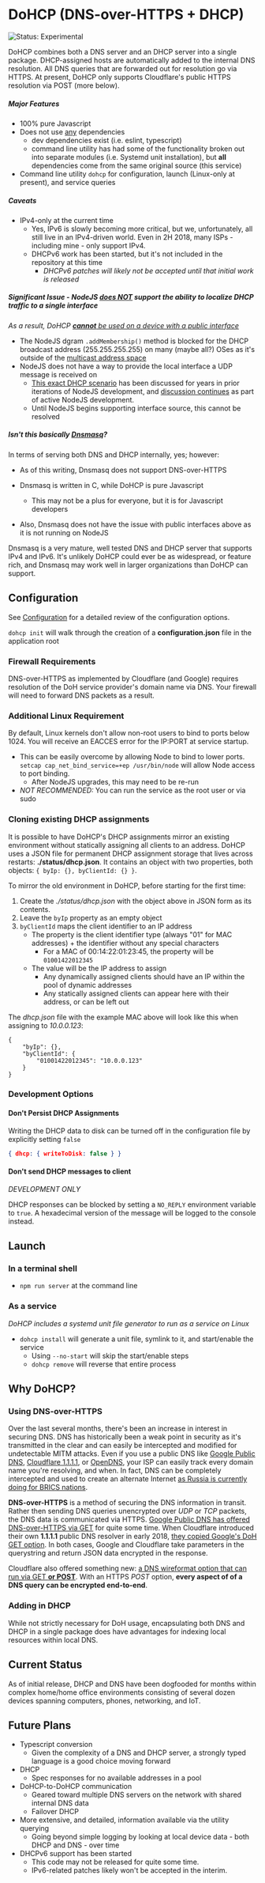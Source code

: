 # DoHCP (DNS-over-HTTPS + DHCP)

![Status: Experimental](https://img.shields.io/badge/Status-Experimental-critical.svg)

DoHCP combines both a DNS server and an DHCP server into a single package.
DHCP-assigned hosts are automatically added to the internal DNS resolution.
All DNS queries that are forwarded out for resolution go via HTTPS.
At present, DoHCP only supports Cloudflare's public HTTPS resolution via POST (more below).

##### Major Features
+ 100% pure Javascript
+ Does not use <u>any</u> dependencies
    + dev dependencies exist (i.e. eslint, typescript)
    + command line utility has had some of the functionality broken out into separate modules (i.e. Systemd unit installation), but **all** dependencies come from the same original source (this service)
+ Command line utility `dohcp` for configuration, launch (Linux-only at present), and service queries

##### Caveats
+ IPv4-only at the current time
    + Yes, IPv6 is slowly becoming more critical, but we, unfortunately, all still live in an IPv4-driven world.
    Even in 2H 2018, many ISPs - including mine - only support IPv4.
    + DHCPv6 work has been started, but it's not included in the repository at this time
        + *DHCPv6 patches will likely not be accepted until that initial work is released*

##### Significant Issue - NodeJS <u>does *NOT*</u> support the ability to localize DHCP traffic to a single interface
*As a result, DoHCP <u>**cannot** be used on a device with a public interface</u>*

+ The NodeJS dgram `.addMembership()` method is blocked for the DHCP broadcast address (255.255.255.255) on many (maybe all?) OSes as it's outside of the [multicast address space](https://www.iana.org/assignments/multicast-addresses/multicast-addresses.xhtml)
+ NodeJS does not have a way to provide the local interface a UDP message is received on
    + [This exact DHCP scenario](https://github.com/nodejs/node-v0.x-archive/issues/8788#issuecomment-74446986) has been discussed for years in prior iterations of NodeJS development, and [discussion continues](https://github.com/nodejs/node/issues/1649) as part of active NodeJS development.
    + Until NodeJS begins supporting interface source, this cannot be resolved

##### Isn't this basically [Dnsmasq](http://www.thekelleys.org.uk/dnsmasq/doc.html)?

In terms of serving both DNS and DHCP internally, yes; however:
+ As of this writing, Dnsmasq does not support DNS-over-HTTPS
+ Dnsmasq is written in C, while DoHCP is pure Javascript
    + This may not be a plus for everyone, but it is for Javascript developers


+ Also, Dnsmasq does not have the issue with public interfaces above as it is not running on NodeJS

Dnsmasq is a very mature, well tested DNS and DHCP server that supports IPv4 and IPv6.
It's unlikely DoHCP could ever be as widespread, or feature rich, and Dnsmasq may work well in larger organizations than DoHCP can support.

## Configuration
See [Configuration](./Configuration.md) for a detailed review of the configuration options.

`dohcp init` will walk through the creation of a **configuration.json** file in the application root

### Firewall Requirements
DNS-over-HTTPS as implemented by Cloudflare (and Google) requires resolution of the DoH service provider's domain name via DNS.
Your firewall will need to forward DNS packets as a result.

### Additional Linux Requirement
By default, Linux kernels don't allow non-root users to bind to ports below 1024.
You will receive an EACCES error for the IP:PORT at service startup.

+ This can be easily overcome by allowing Node to bind to lower ports.
`setcap cap_net_bind_service=+ep /usr/bin/node` will allow Node access to port binding.
    + After NodeJS upgrades, this may need to be re-run
+ *NOT RECOMMENDED:* You can run the service as the root user or via sudo

### Cloning existing DHCP assignments
It is possible to have DoHCP's DHCP assignments mirror an existing environment without statically assigning all clients to an address.
DoHCP uses a JSON file for permanent DHCP assignment storage that lives across restarts: **./status/dhcp.json**.
It contains an object with two properties, both objects: `{ byIp: {}, byClientId: {} }`.

To mirror the old environment in DoHCP, before starting for the first time:
1. Create the *./status/dhcp.json* with the object above in JSON form as its contents.
1. Leave the `byIp` property as an empty object
1. `byClientId` maps the client identifier to an IP address
    + The property is the client identifier type (always "01" for MAC addresses) + the identifier without any special characters
        + For a MAC of 00:14:22:01:23:45, the property will be `01001422012345`
    + The value will be the IP address to assign
        + Any dynamically assigned clients should have an IP within the pool of dynamic addresses
        + Any statically assigned clients can appear here with their address, or can be left out

The *dhcp.json* file with the example MAC above will look like this when assigning to *10.0.0.123*:
```
{
    "byIp": {},
    "byClientId": {
        "01001422012345": "10.0.0.123"
    }
}
```

### Development Options

#### Don't Persist DHCP Assignments

Writing the DHCP data to disk can be turned off in the configuration file by explicitly setting `false`
```json
{ dhcp: { writeToDisk: false } }
```

#### Don't send DHCP messages to client

*DEVELOPMENT ONLY*

DHCP responses can be blocked by setting a `NO_REPLY` environment variable to `true`.
A hexadecimal version of the message will be logged to the console instead.

## Launch

### In a terminal shell

+ `npm run server` at the command line

### As a service
*DoHCP includes a systemd unit file generator to run as a service on Linux*

+ `dohcp install` will generate a unit file, symlink to it, and start/enable the service
    + Using `--no-start` will skip the start/enable steps
    + `dohcp remove` will reverse that entire process


## Why DoHCP?

### Using DNS-over-HTTPS
Over the last several months, there's been an increase in interest in securing DNS.
DNS has historically been a weak point in security as it's transmitted in the clear and can easily be intercepted and modified for undetectable MITM attacks.
Even if you use a public DNS like [Google Public DNS](https://developers.google.com/speed/public-dns/), [Cloudflare 1.1.1.1](https://1.1.1.1/), or [OpenDNS](https://signup.opendns.com/homefree/), your ISP can easily track every domain name you're resolving, and when.
In fact, DNS can be completely intercepted and used to create an alternate Internet [as Russia is currently doing for BRICS nations](http://nymag.com/selectall/2018/07/russia-dns-alternative-internet-could-yield-cyberattack.html).

**DNS-over-HTTPS** is a method of securing the DNS information in transit.
Rather then sending DNS queries unencrypted over *UDP* or *TCP* packets, the DNS data is communicated via HTTPS.
[Google Public DNS has offered DNS-over-HTTPS via GET](https://developers.google.com/speed/public-dns/docs/dns-over-https) for quite some time.
When Cloudflare introduced their own **1.1.1.1** public DNS resolver in early 2018, [they copied Google's DoH GET option](https://developers.cloudflare.com/1.1.1.1/dns-over-https/json-format/).
In both cases, Google and Cloudflare take parameters in the querystring and return JSON data encrypted in the response.

Cloudflare also offered something new: [a DNS wireformat option that can run via GET **or POST**](https://developers.cloudflare.com/1.1.1.1/dns-over-https/wireformat/).
With an HTTPS *POST* option, **every aspect of of a DNS query can be encrypted end-to-end**.

### Adding in DHCP
While not strictly necessary for DoH usage, encapsulating both DNS and DHCP in a single package does have advantages for indexing local resources within local DNS.



## Current Status
As of initial release, DHCP and DNS have been dogfooded for months within complex home/home office environments consisting of several dozen devices spanning computers, phones, networking, and IoT.

## Future Plans
+ Typescript conversion
    + Given the complexity of a DNS and DHCP server, a strongly typed language is a good choice moving forward
+ DHCP
    + Spec responses for no available addresses in a pool
+ DoHCP-to-DoHCP communication
    + Geared toward multiple DNS servers on the network with shared internal DNS data
    + Failover DHCP
+ More extensive, and detailed, information available via the utility querying
    + Going beyond simple logging by looking at local device data - both DHCP and DNS - over time
+ DHCPv6 support has been started
    + This code may not be released for quite some time.
    + IPv6-related patches likely won't be accepted in the interim.
